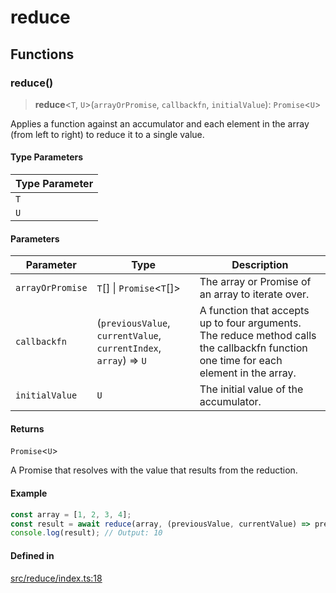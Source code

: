 # reduce

## Functions

### reduce()

> **reduce**\<`T`, `U`\>(`arrayOrPromise`, `callbackfn`, `initialValue`): `Promise`\<`U`\>

Applies a function against an accumulator and each element in the array (from left to right) to reduce it to a single value.

#### Type Parameters

| Type Parameter |
| ------ |
| `T` |
| `U` |

#### Parameters

| Parameter | Type | Description |
| ------ | ------ | ------ |
| `arrayOrPromise` | `T`[] \| `Promise`\<`T`[]\> | The array or Promise of an array to iterate over. |
| `callbackfn` | (`previousValue`, `currentValue`, `currentIndex`, `array`) => `U` | A function that accepts up to four arguments. The reduce method calls the callbackfn function one time for each element in the array. |
| `initialValue` | `U` | The initial value of the accumulator. |

#### Returns

`Promise`\<`U`\>

A Promise that resolves with the value that results from the reduction.

#### Example

```ts
const array = [1, 2, 3, 4];
const result = await reduce(array, (previousValue, currentValue) => previousValue + currentValue, 0);
console.log(result); // Output: 10
```

#### Defined in

[src/reduce/index.ts:18](https://github.com/therialguz/Unjam/blob/9e9381fe8605ec86756f855f0366216b2297b145/src/reduce/index.ts#L18)
